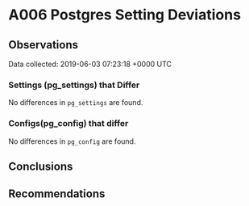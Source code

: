# A006 Postgres Setting Deviations #

## Observations ##
Data collected: 2019-06-03 07:23:18 +0000 UTC  

### Settings (pg_settings) that Differ ###

No differences in `pg_settings` are found.

### Configs(pg_config) that differ ###

No differences in `pg_config` are found.



## Conclusions ##


## Recommendations ##

